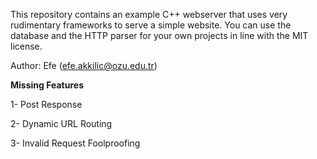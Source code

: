 This repository contains an example C++ webserver that uses very rudimentary frameworks to serve a simple website.
You can use the database and the HTTP parser for your own projects in line with the MIT license.

Author: Efe (efe.akkilic@ozu.edu.tr)

**Missing Features**

1- Post Response

2- Dynamic URL Routing

3- Invalid Request Foolproofing
